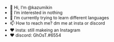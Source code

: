 - 👋 Hi, I’m @kazumikin
- 👀 I’m interested in nothing
- 🌱 I’m currently trying to learn different languages
- 📫 How to reach me? dm me at insta or discord
- ❤️ insta: still makeing an Instagram
- ❤️ discord: GhOsT.#6554

